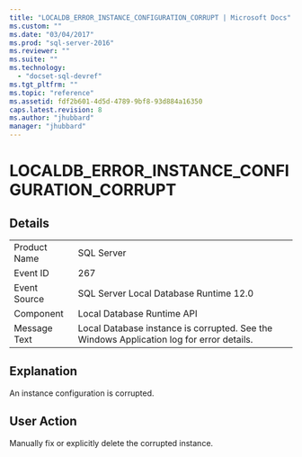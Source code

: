 ```yaml
---
title: "LOCALDB_ERROR_INSTANCE_CONFIGURATION_CORRUPT | Microsoft Docs"
ms.custom: ""
ms.date: "03/04/2017"
ms.prod: "sql-server-2016"
ms.reviewer: ""
ms.suite: ""
ms.technology: 
  - "docset-sql-devref"
ms.tgt_pltfrm: ""
ms.topic: "reference"
ms.assetid: fdf2b601-4d5d-4789-9bf8-93d884a16350
caps.latest.revision: 8
ms.author: "jhubbard"
manager: "jhubbard"
---
```

# LOCALDB_ERROR_INSTANCE_CONFIGURATION_CORRUPT
    
## Details  
  
|||  
|-|-|  
|Product Name|SQL Server|  
|Event ID|267|  
|Event Source|SQL Server Local Database Runtime 12.0|  
|Component|Local Database Runtime API|  
|Message Text|Local Database instance is corrupted. See the Windows Application log for error details.|  
  
## Explanation  
 An instance configuration is corrupted.  
  
## User Action  
 Manually fix or explicitly delete the corrupted instance.  
  
  